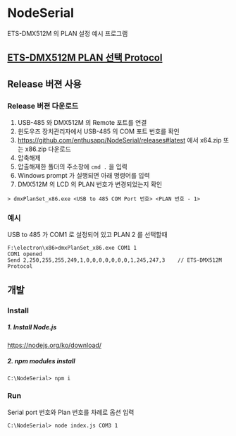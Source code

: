 # NodeSerial
ETS-DMX512M 의 PLAN 설정 예시 프로그램

## [ETS-DMX512M PLAN 선택 Protocol](./dmx512m_remote.md)

## Release 버젼 사용
### Release 버젼 다운로드
1. USB-485 와 DMX512M 의 Remote 포트를 연결
1. 윈도우즈 장치관리자에서 USB-485 의 COM 포트 번호를 확인
1. https://github.com/enthusapp/NodeSerial/releases#latest 에서 x64.zip 또는 x86.zip 다운로드
1. 압축해제
1. 압출해제한 폴더의 주소창에 `cmd .` 을 입력
1. Windows prompt 가 실행되면 아래 명령어를 입력
1. DMX512M 의 LCD 의 PLAN 번호가 변경되었는지 확인
```
> dmxPlanSet_x86.exe <USB to 485 COM Port 번호> <PLAN 번호 - 1>
```

### 예시
USB to 485 가 COM1 로 설정되어 있고 PLAN 2 를 선택할때

```
F:\electron\x86>dmxPlanSet_x86.exe COM1 1
COM1 opened
Send 2,250,255,255,249,1,0,0,0,0,0,0,0,1,245,247,3    // ETS-DMX512M Protocol
```

## 개발
### Install
##### 1. Install Node.js
https://nodejs.org/ko/download/

##### 2. npm modules install
```
C:\NodeSerial> npm i
```

### Run
Serial port 번호와 Plan 번호를 차례로 옵션 입력
```
C:\NodeSerial> node index.js COM3 1
```
